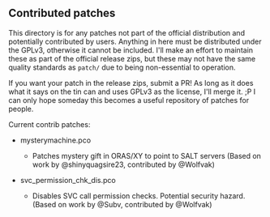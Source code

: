 Contributed patches
----------------------

This directory is for any patches not part of the official distribution and potentially contributed by users. Anything in here must be distributed under the GPLv3, otherwise it cannot be included. I'll make an effort to maintain these as part of the official release zips, but these may not have the same quality standards as `patch/` due to being non-essential to operation.

If you want your patch in the release zips, submit a PR! As long as it does what it says on the tin can and uses GPLv3 as the license, I'll merge it. ;P I can only hope someday this becomes a useful repository of patches for people.

Current contrib patches:

 * mysterymachine.pco
   * Patches mystery gift in ORAS/XY to point to SALT servers (Based on work by @shinyquagsire23, contributed by @Wolfvak)

 * svc_permission_chk_dis.pco
   * Disables SVC call permission checks. Potential security hazard. (Based on work by @Subv, contributed by @Wolfvak)
